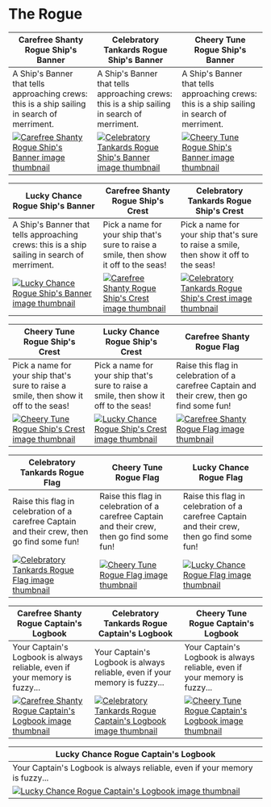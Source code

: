 # The Rogue

| Carefree Shanty Rogue Ship's Banner | Celebratory Tankards Rogue Ship's Banner | Cheery Tune Rogue Ship's Banner |
| ----------------------------------- | ---------------------------------------- | ------------------------------- |
| A Ship's Banner that tells approaching crews: this is a ship sailing in search of merriment. | A Ship's Banner that tells approaching crews: this is a ship sailing in search of merriment. | A Ship's Banner that tells approaching crews: this is a ship sailing in search of merriment. |
| [![Carefree Shanty Rogue Ship's Banner image thumbnail](https://seaofthieves.wiki.gg/images/e/e7/Carefree_Shanty_Rogue_Ship%27s_Banner.png)](https://seaofthieves.wiki.gg/wiki/Carefree_Shanty_Rogue_Ship's_Banner) | [![Celebratory Tankards Rogue Ship's Banner image thumbnail](https://seaofthieves.wiki.gg/images/e/e1/Celebratory_Tankards_Rogue_Ship%27s_Banner.png)](https://seaofthieves.wiki.gg/wiki/Celebratory_Tankards_Rogue_Ship's_Banner) | [![Cheery Tune Rogue Ship's Banner image thumbnail](https://seaofthieves.wiki.gg/images/4/40/Cheery_Tune_Rogue_Ship%27s_Banner.png)](https://seaofthieves.wiki.gg/wiki/Cheery_Tune_Rogue_Ship's_Banner) |

| Lucky Chance Rogue Ship's Banner | Carefree Shanty Rogue Ship's Crest | Celebratory Tankards Rogue Ship's Crest |
| -------------------------------- | ---------------------------------- | --------------------------------------- |
| A Ship's Banner that tells approaching crews: this is a ship sailing in search of merriment. | Pick a name for your ship that's sure to raise a smile, then show it off to the seas! | Pick a name for your ship that's sure to raise a smile, then show it off to the seas! |
| [![Lucky Chance Rogue Ship's Banner image thumbnail](https://seaofthieves.wiki.gg/images/3/3f/Lucky_Chance_Rogue_Ship%27s_Banner.png)](https://seaofthieves.wiki.gg/wiki/Lucky_Chance_Rogue_Ship's_Banner) | [![Carefree Shanty Rogue Ship's Crest image thumbnail](https://seaofthieves.wiki.gg/images/d/da/Carefree_Shanty_Rogue_Ship%27s_Crest.png)](https://seaofthieves.wiki.gg/wiki/Carefree_Shanty_Rogue_Ship's_Crest) | [![Celebratory Tankards Rogue Ship's Crest image thumbnail](https://seaofthieves.wiki.gg/images/1/15/Celebratory_Tankards_Rogue_Ship%27s_Crest.png)](https://seaofthieves.wiki.gg/wiki/Celebratory_Tankards_Rogue_Ship's_Crest) |

| Cheery Tune Rogue Ship's Crest | Lucky Chance Rogue Ship's Crest | Carefree Shanty Rogue Flag |
| ------------------------------ | ------------------------------- | -------------------------- |
| Pick a name for your ship that's sure to raise a smile, then show it off to the seas! | Pick a name for your ship that's sure to raise a smile, then show it off to the seas! | Raise this flag in celebration of a carefree Captain and their crew, then go find some fun! |
| [![Cheery Tune Rogue Ship's Crest image thumbnail](https://seaofthieves.wiki.gg/images/9/9e/Cheery_Tune_Rogue_Ship%27s_Crest.png)](https://seaofthieves.wiki.gg/wiki/Cheery_Tune_Rogue_Ship's_Crest) | [![Lucky Chance Rogue Ship's Crest image thumbnail](https://seaofthieves.wiki.gg/images/4/4e/Lucky_Chance_Rogue_Ship%27s_Crest.png)](https://seaofthieves.wiki.gg/wiki/Lucky_Chance_Rogue_Ship's_Crest) | [![Carefree Shanty Rogue Flag image thumbnail](https://seaofthieves.wiki.gg/images/2/29/Carefree_Shanty_Rogue_Flag.png)](https://seaofthieves.wiki.gg/wiki/Carefree_Shanty_Rogue_Flag) |

| Celebratory Tankards Rogue Flag | Cheery Tune Rogue Flag | Lucky Chance Rogue Flag |
| ------------------------------- | ---------------------- | ----------------------- |
| Raise this flag in celebration of a carefree Captain and their crew, then go find some fun! | Raise this flag in celebration of a carefree Captain and their crew, then go find some fun! | Raise this flag in celebration of a carefree Captain and their crew, then go find some fun! |
| [![Celebratory Tankards Rogue Flag image thumbnail](https://seaofthieves.wiki.gg/images/2/22/Celebratory_Tankards_Rogue_Flag.png)](https://seaofthieves.wiki.gg/wiki/Celebratory_Tankards_Rogue_Flag) | [![Cheery Tune Rogue Flag image thumbnail](https://seaofthieves.wiki.gg/images/9/94/Cheery_Tune_Rogue_Flag.png)](https://seaofthieves.wiki.gg/wiki/Cheery_Tune_Rogue_Flag) | [![Lucky Chance Rogue Flag image thumbnail](https://seaofthieves.wiki.gg/images/8/84/Lucky_Chance_Rogue_Flag.png)](https://seaofthieves.wiki.gg/wiki/Lucky_Chance_Rogue_Flag) |

| Carefree Shanty Rogue Captain's Logbook | Celebratory Tankards Rogue Captain's Logbook | Cheery Tune Rogue Captain's Logbook |
| --------------------------------------- | -------------------------------------------- | ----------------------------------- |
| Your Captain's Logbook is always reliable, even if your memory is fuzzy... | Your Captain's Logbook is always reliable, even if your memory is fuzzy... | Your Captain's Logbook is always reliable, even if your memory is fuzzy... |
| [![Carefree Shanty Rogue Captain's Logbook image thumbnail](https://seaofthieves.wiki.gg/images/d/d6/Carefree_Shanty_Rogue_Captain%27s_Logbook.png)](https://seaofthieves.wiki.gg/wiki/Carefree_Shanty_Rogue_Captain's_Logbook) | [![Celebratory Tankards Rogue Captain's Logbook image thumbnail](https://seaofthieves.wiki.gg/images/4/40/Celebratory_Tankards_Rogue_Captain%27s_Logbook.png)](https://seaofthieves.wiki.gg/wiki/Celebratory_Tankards_Rogue_Captain's_Logbook) | [![Cheery Tune Rogue Captain's Logbook image thumbnail](https://seaofthieves.wiki.gg/images/4/4a/Cheery_Tune_Rogue_Captain%27s_Logbook.png)](https://seaofthieves.wiki.gg/wiki/Cheery_Tune_Rogue_Captain's_Logbook) |

| Lucky Chance Rogue Captain's Logbook |
| ------------------------------------ |
| Your Captain's Logbook is always reliable, even if your memory is fuzzy... |
| [![Lucky Chance Rogue Captain's Logbook image thumbnail](https://seaofthieves.wiki.gg/images/f/fa/Lucky_Chance_Rogue_Captain%27s_Logbook.png)](https://seaofthieves.wiki.gg/wiki/Lucky_Chance_Rogue_Captain's_Logbook) |
